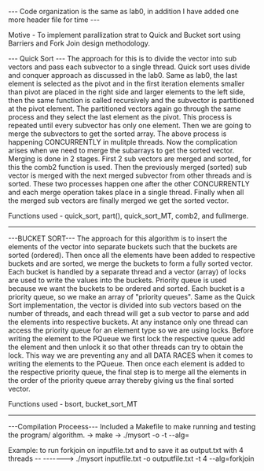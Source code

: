 --- Code organization is the same as lab0, in addition I have added one more header file for time ---

Motive - To implement parallization strat to Quick and Bucket sort using Barriers and Fork Join design methodology.

--- Quick Sort ---
The approach for this is to divide the vector into sub vectors and pass each subvector to a single thread. Quick sort uses divide and conquer approach as discussed in the lab0. 
Same as lab0, the last element is selected as the pivot and in the first iteration elements smaller than pivot are placed in the right side and larger elements to the left side, 
then the same function is called recursively and the subvector is partitioned at the pivot element. The partitioned vectors again go through the same process and they select the 
last element as the pivot. This process is repeated until every subvector has only one element. Then we are going to merge the subvectors to get the sorted array. The above process
is happening CONCURRENTLY in mulitple threads. Now the complication arises when we need to merge the subarrays to get the sorted vector. Merging is done in 2 stages. First 2  sub
vectors are merged and sorted, for this the comb2 function is used. Then the previously merged (sorted) sub vector is merged with the next merged subvector from other threads
and is sorted. These two processes happen one after the other CONCURRENTLY and each merge operation takes place in a single thread. Finally when all the merged sub vectors are 
finally merged we get the sorted vector.

Functions used - quick_sort, part(), quick_sort_MT, comb2, and fullmerge.

-----------------------------------------------------------------------------------------------------------------

---BUCKET SORT---
The approach for this algorithm is to insert the elements of the vector into separate buckets such that the buckets are sorted (ordered). Then once all the elements have been added
to respective buckets and are sorted, we merge the buckets to form a fully sorted vector. Each bucket is handled by a separate thread and a vector (array) of locks are used to 
write the values into the buckets. Priority queue is used because we want the buckets to be ordered and sorted. Each bucket is a priority queue, so we make an array of "priority
queues". Same as the Quick Sort implementation, the vector is divided into sub vectors based on the number of threads, and each thread will get a sub vector to parse and add the
elements into respective buckets. At any instance only one thread can access the priority queue for an element type so we are using locks. Before writing the element to the PQueue
we first lock the respective queue add the element and then unlock it so that other threads can try to obtain the lock. This way we are preventing any and all DATA RACES when it 
comes to writing the elements to the PQueue. Then once each element is added to the respective priority queue, the final step is to merge all the elements in the order of the
priority queue array thereby giving us the final sorted vector. 

Functions used - bsort, bucket_sort_MT 

-------------------------------------------------------------------------------------------------------------------

---Compilation Proceess---
Included a Makefile to make running and testing the program/ algorithm. 
-> make
-> ./mysort <inputfile> -o <outputfile> -t <number of threads> --alg=<forkjoin or lkbucket>

Example: to run forkjoin on inputfile.txt and to save it as output.txt with 4 threads -- 
-------> ./mysort inputfile.txt -o outputfile.txt -t 4 --alg=forkjoin



